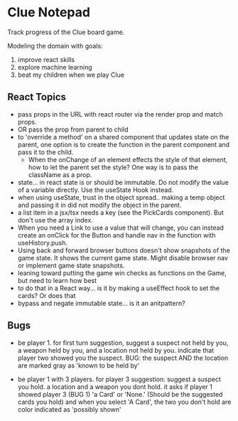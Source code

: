 # Clue Notepad

Track progress of the Clue board game.

Modeling the domain with goals:

1. improve react skills
2. explore machine learning
3. beat my children when we play Clue

## React Topics

- pass props in the URL with react router via the render prop and match props.
- OR pass the prop from parent to child
- to 'override a method' on a shared component that updates state on the parent, one option is to create the function in the parent component and pass it to the child.
  - When the onChange of an element effects the style of that element, how to let the parent set the style? One way is to pass the className as a prop.
- state... in react state is or should be immutable. Do not modify the value of a variable directly. Use the useState Hook instead.
- when using useState, trust in the object spread.. making a temp object and passing it in did not modify the object in the parent.
- a list item in a jsx/tsx needs a key (see the PickCards component). But don't use the array index.
- When you need a Link to use a value that will change, you can instead create an onClick for the Button and handle nav in the function with useHistory.push.
- Using back and forward browser buttons doesn't show snapshots of the game state. It shows the current game state. Might disable browser nav or implement game state snapshots.
- leaning toward putting the game win checks as functions on the Game, but need to learn how best
- to do that in a React way... is it by making a useEffect hook to set the cards? Or does that 
- bypass and negate immutable state... is it an anitpattern?

## Bugs

- be player 1. for first turn suggestion, suggest a suspect not held by you, a weapon held by you, and a location not held by you. indicate that player two showed you the suspect. BUG: the suspect AND the location are marked gray as 'known to be held by'

- be player 1 with 3 players. for player 3 suggestion: suggest a suspect you hold. a location and a weapon you dont hold. it asks if player 1 showed player 3 (BUG 1) 'a Card' or 'None.' (Should be the suggested cards you hold) and when you select 'A Card', the two you don't hold are color indicated as 'possibly shown'